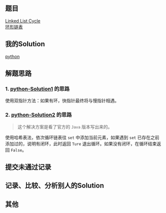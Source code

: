 ## 题目

[Linked List Cycle](https://leetcode.com/problems/linked-list-cycle/) <br/> [环形链表](https://leetcode-cn.com/problems/linked-list-cycle/)

## 我的Solution

[python](../141/141_linked_list_cycle.py)

## 解题思路

### 1. [python-Solution1](../141/141_linked_list_cycle.py) 的思路

使用双指针方法：如果有环，快指针最终将与慢指针相遇。

### 2. [python-Solution2](../141/141_linked_list_cycle.py) 的思路

> 这个解决方案是看了官方的 `Java` 版本写出来的。

使用哈希表法，依次循环链表往 `set` 中添加当前元素，如果遇到 `set` 已存在之前添加过的，说明有闭环，此时返回 `Ture` 退出循环。如果没有闭环，在循环结束返回 `False`。

## 提交未通过记录

## 记录、比较、分析别人的Solution

## 其他
